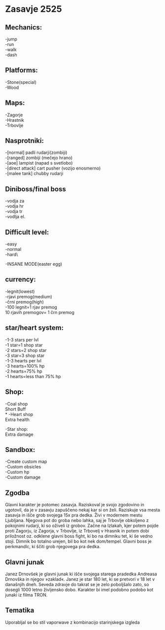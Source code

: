 # Zasavje 2525

## Mechanics:
-jump\
-run\
-walk\
-dash

## Platforms:
-Stone(special)\
-Wood


## Maps:
-Zagorje\
-Hrastnik\
-Trbovlje

## Nasprotniki:
-[normal] padli rudarji(zombiji)\
-[ranged] zombiji (mečejo hrano)\
-[aoe] lampist (napad s svetlobo)\
-[direct attack] cart pusher (vozijo enosmerno)\
-[malee tank] chubby rudarji

## Diniboss/final boss
-vodja za\
-vodja hr\
-vodja tr\
-vodlja el.

## Difficult level:
-easy\
-normal\
-hard\

-INSANE MODE(easter egg)

## currency:
-legnit(lowest)\
-rjavi premog(medium)\
-črni premog(high)\
-100 legnit=1 rjav premog\
10 rjavih premogov= 1 črn premog

## star/heart system:
-1-3 stars per lvl\
-1 star=1 shop star\
-2 stars=2 shop star\
-3 star=3 shop star\
-1-3 hearts per lvl\
-3 hearts=100% hp\
-2 hearts=75% hp\
-1 hearts=less than 75% hp

## Shop:
-Coal shop\
	Short Buff\
	*
-Heart shop\
	Extra health
	
-Star shop:\
	Extra damage
	
## Sandbox:
-Create custom map\
-Custom obsicles\
-Custom hp\
-Custom damage

## Zgodba

Glavni karakter je potomec zasavja. Raziskoval je svojo zgodovino in ugotovil, da je v zasavju zapuščeno nekaj kar si on želi. Raziskuje vsa mesta zasavja in išče grob svojega 15x pra dedka. Živi v modernem mestu Ljubljana. Njegova pot do groba nebo lahka, saj je Trbovlje obkoljeno z pokojnimi rudarji, ki so oživeli iz grobov. Začne na Izlakah, kjer potem pojde proti Zagorju, iz Zagorja, v Trbovlje, iz Trbovelj v Hrasnik in potem dobi priložnost oz. odklene glavni boss fight, ki bo na dimniku tet, ki še vedno stoji. Dimnik bo totalno urejen, bil bo kot nek dom/tempel. Glavni boss je perkmandlc, ki ščiti grob njegovega pra dedka. 

## Glavni junak

Janez Drnovšek je glavni junak ki išče svojega starega pradedka Andreasa Drnovška in njegov »zaklad«. Janez je star 180 let, ki se pretvori v 18 let v današnjih dneh. Seveda zdravje do takrat se je zelo poboljšalo zato, so dosegli 1000 letno življensko dobo. Karakter bi imel podobno podobo kot junaki iz filma TRON. 

## Tematika

Uporabljal se bo stil vaporwave z kombinacijo starinjskega izgleda 


	

